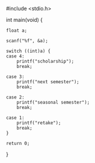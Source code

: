 #include <stdio.h>

int main(void) {

	float a;

	scanf("%f", &a);

	switch ((int)a) {
	case 4:
		printf("scholarship");
		break;

	case 3:
		printf("next semester");
		break;

	case 2:
		printf("seasonal semester");
		break;

	case 1:
		printf("retake");
		break;
	}

	return 0;
}
